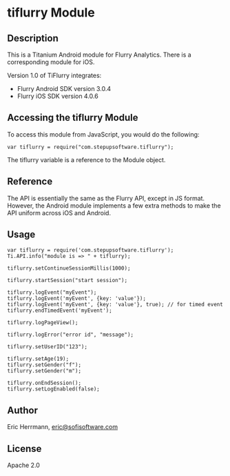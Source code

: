 # tiflurry Module

## Description

This is a Titanium Android module for Flurry Analytics. There is a corresponding module for iOS.

Version 1.0 of TiFlurry integrates:
- Flurry Android SDK version 3.0.4
- Flurry iOS SDK version 4.0.6

## Accessing the tiflurry Module

To access this module from JavaScript, you would do the following:

	var tiflurry = require("com.stepupsoftware.tiflurry");

The tiflurry variable is a reference to the Module object.	

## Reference

The API is essentially the same as the Flurry API, except in JS format.
However, the Android module implements a few extra methods to make the API
uniform across iOS and Android.

## Usage

	var tiflurry = require('com.stepupsoftware.tiflurry');
	Ti.API.info("module is => " + tiflurry);

	tiflurry.setContinueSessionMillis(1000);

	tiflurry.startSession("start session");

	tiflurry.logEvent("myEvent");
    tiflurry.logEvent('myEvent', {key: 'value'});
    tiflurry.logEvent('myEvent', {key: 'value'}, true); // for timed event
	tiflurry.endTimedEvent('myEvent');
	
	tiflurry.logPageView();

	tiflurry.logError("error id", "message");

	tiflurry.setUserID("123");

	tiflurry.setAge(19);
	tiflurry.setGender("f");
	tiflurry.setGender("m");

	tiflurry.onEndSession();
	tiflurry.setLogEnabled(false);

## Author

Eric Herrmann, eric@sofisoftware.com

## License

Apache 2.0
